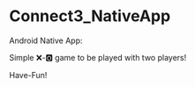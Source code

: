 # Connect3_NativeApp

Android Native App:

Simple ❌-🅾️ game to be played with two players!

Have-Fun!
